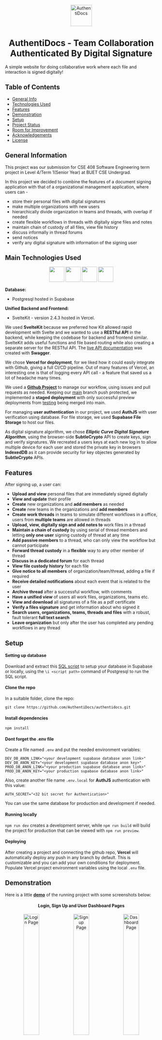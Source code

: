 <p align="center">
  <img height = "70" width = "70" src="/04_code/assets/logo.webp" alt= "AuthentiDocs")
</p>

<p align="center"> <h1 align="center"> AuthentiDocs - Team Collaboration Authenticated By Digital Signature </h1> </p>

A simple website for doing collaborative work where each file and interaction is signed digitally!

## Table of Contents

- [General Info](#general-information)
- [Technologies Used](#main-technologies-used)
- [Features](#features)
- [Demonstration](#demonstration)
- [Setup](#setup)
- [Project Status](#project-status)
- [Room for Improvement](#room-for-improvement)
- [Acknowledgements](#acknowledgements)
- [License](#license)

## General Information

This project was our submission for CSE 408 Software Engineering term project in Level 4/Term 1(Senior Year) at BUET CSE Undergrad.

In this project we decided to combine the features of a document signing application with that of a organizational management application, where users can -

- store their personal files with digital signatures
- make multiple organizations with new users
- hierarchically divide organization in teams and threads, with overlap if needed
- create flexible workflows in threads with digitally signe files and notes
- maintain chain of custody of all files, view file history
- discuss informally in thread forums
- send notices
- verify any digital signature with information of the signing user

## Main Technologies Used

<p align="center">
  <img height="50" width="50" src="https://cdn.jsdelivr.net/gh/devicons/devicon/icons/svelte/svelte-original.svg" /> 
  <img height="50" width="50" src="https://cdn.jsdelivr.net/gh/devicons/devicon@latest/icons/vercel/vercel-original.svg" /> 
  <img height="50" width="50" src="https://cdn.jsdelivr.net/gh/devicons/devicon/icons/postgresql/postgresql-original.svg" />
  <img height="50" width="50" src="https://cdn.jsdelivr.net/gh/devicons/devicon@latest/icons/supabase/supabase-original.svg" />      
</p>

**Database:**

- Postgresql hosted in Supabase

**Unified Backend and Frontend:**

- SvelteKit - version 2.4.3 hosted in Vercel.

We used **SvelteKit** because we preferred how Kit allowed rapid development with Svelte and we wanted to use a **RESTful API** in the backend, while keeping the codebase for backend and frontend similar. SvelteKit adds useful functions and file based routing while also creating a separate server for the RESTful API. The [live API documentation](https://authentidocs.vercel.app/docs/api) was created with **Swagger**.

We chose **Vercel for deployment**, for we liked how it could easily integrate with Github, giving a full CI/CD pipeline. Out of many features of Vercel, an interesting one is that of logging every API call - a feature that saved us a lot of headache many times.

We used a **[Github Project](https://github.com/orgs/AuthentiDocs/projects?query=is%3Aopen)** to manage our workflow, using issues and pull requests as needed. Keeping our [main](https://github.com/AuthentiDocs/authentidocs/tree/main) branch push protected, we implemented a **staged deployment** with only successful preview deployments from [testing](https://github.com/AuthentiDocs/authentidocs/tree/testing) being merged into main.

For managing **user authentication** in our project, we used **AuthJS** with user verification using database. For file storage, we used **Supabase File Storage** to host our files.

As digital signature algorithm, we chose **_Elliptic Curve Digital Signature Algorithm_**, using the browser-side **SubtleCrypto** API to create keys, sign and verify signatures. We recreated a users keys at each new log in to allow multiple device for each user and stored the private key in browsers **IndexedDB** as it can provide security for key objectes generated by **SubtleCrypto** APIs.

## Features

After signing up, a user can:

- **Upload and view** personal files that are immediately signed digitally
- **View and update** their profile
- **Create** new organizations and **add members** as needed
- **Create** new teams in the organizations and **add members**
- **Create work threads** in teams to simulate different workflows in a office, users from **multiple teams** are allowed in threads
- **Upload, view, digitally sign and add notes to** work files in a thread
- **Maintain a chain of custody** by using serial of thread members and letting **only one user** signing custody of thread at any time
- **Add passive members** to a thread, who can only view the workflow but cannot participate
- **Forward thread custody** in a **flexible** way to any other member of thread
- **Discuss in a dedicated forum** for each thread
- **View file custody history** for each file
- **Give notice to all members** of organization/team/thread, adding a file if required
- **Receive detailed notifications** about each event that is related to the user
- **Archive thread** after a successful workflow, with comments
- **Have a unified view** of users all work files, organizations, teams etc.
- **View and download** all signatures of a file as a pdf certificate
- **Verify a files signature** and get information about who signed it
- **Search users, organizations, teams, threads and files** with a robust, fault tolerant **full text search**
- **Leave organization** but only after the user has completed any pending workflows in any thread

## Setup

#### Setting up database

Download and extract this [SQL script](https://github.com/AuthentiDocs/authentidocs/blob/main/04_Code/assets/dump-postgres-202403131448.tar.gz) to setup your database in Supabase or locally, using the `\i <script path>` command of Postgresql to run the SQL script.

#### Clone the repo

In a suitable folder, clone the repo:

`git clone https://github.com/AuthentiDocs/authentidocs.git`

#### Install dependencies

`npm install`

#### Dont forget the .env file

Create a file named `.env` and put the needed environment variables:

```
DEV_DB_ANON_LINK="<your development supabase database anon link>"
DEV_DB_ANON_KEY="<your development supabase database anon key>"
PROD_DB_ANON_LINK="<your production supabase database anon link>"
PROD_DB_ANON_KEY="<your production supabase database anon link>"
```

Also, create another file name `.env.local` for **AuthJS** authentication with this value:

```
AUTH_SECRET="<32 bit secret for Authentication>"
```

You can use the same database for production and development if needed.

#### Running locally

`npm run dev` creates a development server, while `npm run build` will build the project for production that can be viewed with `npm run preview`.

#### Deploying

After creating a project and connecting the github repo, **Vercel** will automatically deploy any push in any branch by default. This is customizable and you can add your own conditions for deployment. Populate Vercel project environment variables using the local `.env` file.

## Demonstration

Here is a little **[demo](https://authentidocs.vercel.app)** of the running project with some screenshots below:

<p align="center"> <h4 align="center"> Login, Sign Up and User Dashboard Pages </h4> </p>
<p align ="center">
<img
  src="/04_code/assets/1.png?raw=true"
  alt="Login Page"
  title="Login Page"
  caption="Login Page"
  style="display: inline-block; margin: 0 auto; width: 32%"/>
<img
  src="/04_code/assets/2.png?raw=true"
  alt="Signup Page"
  title="Signup Page"
  caption="Signup Page"
  style="display: inline-block; margin: 0 auto; width: 32%"/>
<img
  src="/04_code/assets/0.png?raw=true"
  alt="Dashboard Page"
  title="Dashboard Page"
  caption="Dashboard Page"
  style="display: inline-block; margin: 0 auto; width: 32%"/>
</p align="center">

<p align="center"> <h4 align="center"> Homepage: Personal Files, Organizations, Notices </h4> </p>
<p align ="center">
<img
  src="/04_code/assets/3.png?raw=true"
  alt="Personal Files Page"
  title="Personal Files Page"
  caption="Personal Files Page"
  style="display: inline-block; margin: 0 auto; width: 32%"/>
<img
  src="/04_code/assets/4.png?raw=true"
  alt="User Organizations Page"
  title="User Organizations Page"
  caption="User Organizations Page"
  style="display: inline-block; margin: 0 auto; width: 32%"/>
<img
  src="/04_code/assets/5.png?raw=true"
  alt="User Notices Page"
  title="User Notices Page"
  caption="User Notices Page"
  style="display: inline-block; margin: 0 auto; width: 32%"/>
</p align="center">

<p align="center"> <h4 align="center"> Homepage: User Teams Page, User Thread and Search Result Pages </h4> </p>
<p align ="center">
<img
  src="/04_code/assets/6.png?raw=true"
  alt="User Teams Page"
  title="User Teams Page"
  caption="User Teams Page"
  style="display: inline-block; margin: 0 auto; width: 32%"/>
<img
  src="/04_code/assets/7.png?raw=true"
  alt="User Thread Page"
  title="User Thread Page"
  caption="User Thread Page"
  style="display: inline-block; margin: 0 auto; width: 32%"/>
<img
  src="/04_code/assets/8.png?raw=true"
  alt="User Search Page"
  title="User Search Page"
  caption="User Search Page"
  style="display: inline-block; margin: 0 auto; width: 32%"/>
</p align="center">

<p align="center"> <h4 align="center">Organization Homepage: Details Tab, Member Tab and Notice Tab </h4> </p>
<p align ="center">
<img
  src="/04_code/assets/9.png?raw=true"
  alt="Details"
  title="Details"
  caption="Details"
  style="display: inline-block; margin: 0 auto; width: 32%"/>
<img
  src="/04_code/assets/10.png?raw=true"
  alt="Members"
  title="Members"
  caption="Members"
  style="display: inline-block; margin: 0 auto; width: 32%"/>
<img
  src="/04_code/assets/11.png?raw=true"
  alt="Notices"
  title="Notices"
  caption="Notices"
  style="display: inline-block; margin: 0 auto; width: 32%"/>
</p align="center">

<p align="center"> <h4 align="center">Organization Homepage: Adding Member, Team and Notice</h4> </p>
<p align ="center">
<img
  src="/04_code/assets/13.png?raw=true"
  alt="Add Member"
  title="Add Member"
  caption="Add Member"
  style="display: inline-block; margin: 0 auto; width: 32%"/>
<img
  src="/04_code/assets/14.png?raw=true"
  alt="Add Teams"
  title="Add Teams"
  caption="Add Teams"
  style="display: inline-block; margin: 0 auto; width: 32%"/>
<img
  src="/04_code/assets/12.png?raw=true"
  alt="Add Notices"
  title="Add Notices"
  caption="Add Notices"
  style="display: inline-block; margin: 0 auto; width: 32%"/>
</p align="center">

The team page and tabs are similar to the organization page, so we can skip to thread page now:

<p align="center"> <h4 align="center">Thread Workflow: Homepage, File List, File View</h4> </p>
<p align ="center">
<img
  src="/04_code/assets/15.png?raw=true"
  alt="Thread Home"
  title="Thread Home"
  caption="Thread Home"
  style="display: inline-block; margin: 0 auto; width: 32%"/>
<img
  src="/04_code/assets/16.png?raw=true"
  alt="Thread File List"
  title="Thread File List"
  caption="Thread File List"
  style="display: inline-block; margin: 0 auto; width: 32%"/>
<img
  src="/04_code/assets/17.png?raw=true"
  alt="Thread File View"
  title="Thread File View"
  caption="Thread File View"
  style="display: inline-block; margin: 0 auto; width: 32%"/>
</p align="center">

<p align="center"> <h4 align="center">Thread File View: Notes, Custody History, File Certificate</h4> </p>
<p align ="center">
<img
  src="/04_code/assets/18.png?raw=true"
  alt="Notes"
  title="Notes"
  caption="Notes"
  style="display: inline-block; margin: 0 auto; width: 32%"/>
<img
  src="/04_code/assets/19.png?raw=true"
  alt="Custody History"
  title="Custody History"
  caption="Custody History"
  style="display: inline-block; margin: 0 auto; width: 32%"/>
<img
  src="/04_code/assets/20.png?raw=true"
  alt="Certificate"
  title="Certificate"
  caption="Certificate"
  style="display: inline-block; margin: 0 auto; width: 32%"/>
</p align="center">

<p align="center"> <h4 align="center">Thread View: Flexible Forwarding, Forum</h4> </p>
<p align ="center">
<img
  src="/04_code/assets/21.png?raw=true"
  alt="Flexible Forward"
  title="Flexible Forward"
  caption="Flexible Forward"
  style="display: inline-block; margin: 0 auto; width: 32%"/>
<img
  src="/04_code/assets/22.png?raw=true"
  alt="Forum"
  title="Forum"
  caption="Forum"
  style="display: inline-block; margin: 0 auto; width: 32%"/>
<img
  src="/04_code/assets/23.png?raw=true"
  alt="Forum Posts"
  title="Forum Posts"
  caption="Forum Posts"
  style="display: inline-block; margin: 0 auto; width: 32%"/>
</p align="center">


## Project Status

Project is: _being worked on_ .

## Room for Improvement

Room for improvement:

- Use **NodePG** or other more flexible database library for database connection
- Add preivew feature for more types of file in the frontend
- Add provision for user creation/adding by using a service an organization is already using, such as Azure Active Directory
- Possible use of **Rich Text Editor** in forum

## Acknowledgements

We would like to specially give our heartfelt thanks to our honourable supervisor **[Md. Toufikuzzaman sir](https://cse.buet.ac.bd/faculty_list/detail/toufikuzzaman)**. It is his idea of using digital signatures in an office workspace that we had directly followed and tried to develop. Throughout the whole term, he gave us invaluable advice, encouraged us to explore new technologies and helped us overcome many problems. It has been both an honour and a learning experience working under his guidance.

We would also like to express our heartiest gratitude to our other sessional course teachers **[Rayhan Rashed sir](https://cse.buet.ac.bd/faculty_list/detail/rayhan)** and **[Mashiat Mustaq ma'am](https://cse.buet.ac.bd/faculty_list/detail/mashiat)** for the very important guidances and suggestions they gave us throughout the project.

A special shoutout to **[Ashraf](https://github.com/risenfromashes), [Lord Sadat](https://github.com/Sadat-Hossain-01), [Shattik](https://github.com/shattik)** for helping us out anytime we needed. Check out **[Ashraf and company's project](https://github.com/risenfromashes/pixelshare), [Sadat and Asif's project](https://taskflow-2c96.onrender.com/)** and finally **[Shattik and Nafis and Wasif's project using microservices](https://github.com/Shattik/PushtiFrontEnd)**.

## License

This project is licensed under [GNU General Public License v3.0](/LICENSE).
